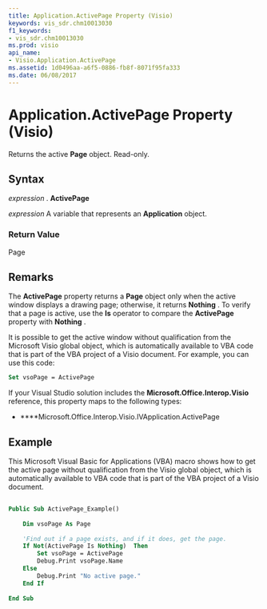 ```yaml
---
title: Application.ActivePage Property (Visio)
keywords: vis_sdr.chm10013030
f1_keywords:
- vis_sdr.chm10013030
ms.prod: visio
api_name:
- Visio.Application.ActivePage
ms.assetid: 1d0496aa-a6f5-0886-fb8f-8071f95fa333
ms.date: 06/08/2017
---
```



# Application.ActivePage Property (Visio)

Returns the active **Page** object. Read-only.


## Syntax

 _expression_ . **ActivePage**

 _expression_ A variable that represents an **Application** object.


### Return Value

Page


## Remarks

The **ActivePage** property returns a **Page** object only when the active window displays a drawing page; otherwise, it returns **Nothing** . To verify that a page is active, use the **Is** operator to compare the **ActivePage** property with **Nothing** .

It is possible to get the active window without qualification from the Microsoft Visio global object, which is automatically available to VBA code that is part of the VBA project of a Visio document. For example, you can use this code: 




```vb
Set vsoPage = ActivePage
```

If your Visual Studio solution includes the **Microsoft.Office.Interop.Visio** reference, this property maps to the following types:


- ****Microsoft.Office.Interop.Visio.IVApplication.ActivePage
    

## Example

This Microsoft Visual Basic for Applications (VBA) macro shows how to get the active page without qualification from the Visio global object, which is automatically available to VBA code that is part of the VBA project of a Visio document.


```vb
 
Public Sub ActivePage_Example() 
  
    Dim vsoPage As Page  
 
    'Find out if a page exists, and if it does, get the page. 
    If Not(ActivePage Is Nothing)  Then 
        Set vsoPage = ActivePage 
        Debug.Print vsoPage.Name 
    Else 
        Debug.Print "No active page." 
    End If   
 
End Sub
```


